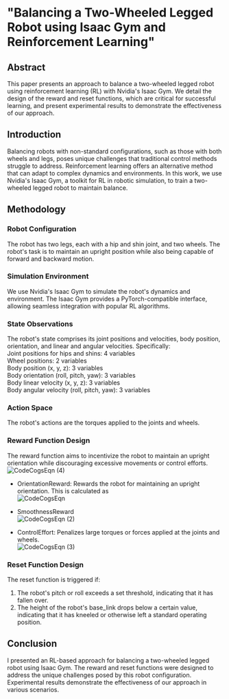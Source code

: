 
# "Balancing a Two-Wheeled Legged Robot using Isaac Gym and Reinforcement Learning"
## Abstract
This paper presents an approach to balance a two-wheeled legged robot using reinforcement learning (RL) with Nvidia's Isaac Gym. We detail the design of the reward and reset functions, which are critical for successful learning, and present experimental results to demonstrate the effectiveness of our approach.

## Introduction
Balancing robots with non-standard configurations, such as those with both wheels and legs, poses unique challenges that traditional control methods struggle to address. Reinforcement learning offers an alternative method that can adapt to complex dynamics and environments. In this work, we use Nvidia's Isaac Gym, a toolkit for RL in robotic simulation, to train a two-wheeled legged robot to maintain balance.

## Methodology
### Robot Configuration
The robot has two legs, each with a hip and shin joint, and two wheels. The robot's task is to maintain an upright position while also being capable of forward and backward motion.

### Simulation Environment
We use Nvidia's Isaac Gym to simulate the robot's dynamics and environment. The Isaac Gym provides a PyTorch-compatible interface, allowing seamless integration with popular RL algorithms.

### State Observations
The robot's state comprises its joint positions and velocities, body position, orientation, and linear and angular velocities. Specifically:
<br/>
Joint positions for hips and shins: 4 variables<br/>
Wheel positions: 2 variables<br/>
Body position (x, y, z): 3 variables<br/>
Body orientation (roll, pitch, yaw): 3 variables<br/>
Body linear velocity (x, y, z): 3 variables<br/>
Body angular velocity (roll, pitch, yaw): 3 variables

### Action Space
The robot's actions are the torques applied to the joints and wheels.

### Reward Function Design
The reward function aims to incentivize the robot to maintain an upright orientation while discouraging excessive movements or control efforts.<br/>
![CodeCogsEqn (4)](https://github.com/jaykorea/isaac_gym_legged_bot/assets/95605860/bc75fab0-6040-461d-b08b-230679adf6d4)


* OrientationReward: Rewards the robot for maintaining an upright orientation. This is calculated as<br/>
![CodeCogsEqn](https://github.com/jaykorea/isaac_gym_legged_bot/assets/95605860/55d6b696-ce36-4a0f-baf6-16493b810dac)

* SmoothnessReward<br/>
![CodeCogsEqn (2)](https://github.com/jaykorea/isaac_gym_legged_bot/assets/95605860/b38b9d97-b620-459b-b1ac-23e3ed2eac85)

* ControlEffort: Penalizes large torques or forces applied at the joints and wheels.<br/>
![CodeCogsEqn (3)](https://github.com/jaykorea/isaac_gym_legged_bot/assets/95605860/c475527f-6f4c-472b-97df-a3252294bcfa)

### Reset Function Design
The reset function is triggered if:

1. The robot's pitch or roll exceeds a set threshold, indicating that it has fallen over.
2. The height of the robot's base_link drops below a certain value, indicating that it has kneeled or otherwise left a standard operating position.

## Conclusion
I presented an RL-based approach for balancing a two-wheeled legged robot using Isaac Gym. The reward and reset functions were designed to address the unique challenges posed by this robot configuration. Experimental results demonstrate the effectiveness of our approach in various scenarios.
